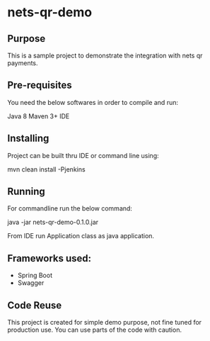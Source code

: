 # nets-qr-demo

## Purpose

This is a sample project to demonstrate the integration with nets qr payments. 

## Pre-requisites

You need the below softwares in order to compile and run:

Java 8
Maven 3+
IDE

## Installing

Project can be built thru IDE or command line using:

mvn clean install -Pjenkins

## Running

For commandline run the below command:

java -jar nets-qr-demo-0.1.0.jar

From IDE run Application class as java application.

## Frameworks used:

 * Spring Boot
 * Swagger

## Code Reuse

This project is created for simple demo purpose, not fine tuned for production use. You can use parts of the code with caution.
